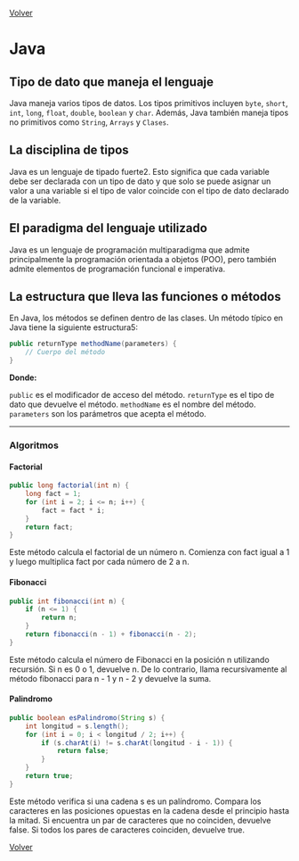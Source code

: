 [Volver](../README.md)

# Java

## Tipo de dato que maneja el lenguaje

Java maneja varios tipos de datos. Los tipos primitivos incluyen `byte`, `short`, `int`, `long`, `float`, `double`, `boolean` y `char`. Además, Java también maneja tipos no primitivos como `String`, `Arrays` y `Clases`.

## La disciplina de tipos

Java es un lenguaje de tipado fuerte2. Esto significa que cada variable debe ser declarada con un tipo de dato y que solo se puede asignar un valor a una variable si el tipo de valor coincide con el tipo de dato declarado de la variable.

## El paradigma del lenguaje utilizado

Java es un lenguaje de programación multiparadigma que admite principalmente la programación orientada a objetos (POO), pero también admite elementos de programación funcional e imperativa.

## La estructura que lleva las funciones o métodos

En Java, los métodos se definen dentro de las clases. Un método típico en Java tiene la siguiente estructura5:

``` Java
public returnType methodName(parameters) {
    // Cuerpo del método
}
```

**Donde:**

`public` es el modificador de acceso del método.
`returnType` es el tipo de dato que devuelve el método.
`methodName` es el nombre del método.
`parameters` son los parámetros que acepta el método.

---

### Algoritmos

#### Factorial

``` Java
public long factorial(int n) {
    long fact = 1;
    for (int i = 2; i <= n; i++) {
        fact = fact * i;
    }
    return fact;
}
```

Este método calcula el factorial de un número n. Comienza con fact igual a 1 y luego multiplica fact por cada número de 2 a n.

#### Fibonacci

``` java
public int fibonacci(int n) {
    if (n <= 1) {
        return n;
    }
    return fibonacci(n - 1) + fibonacci(n - 2);
}

```

Este método calcula el número de Fibonacci en la posición n utilizando recursión. Si n es 0 o 1, devuelve n. De lo contrario, llama recursivamente al método fibonacci para n - 1 y n - 2 y devuelve la suma.

#### Palindromo

``` Java
public boolean esPalindromo(String s) {
    int longitud = s.length();
    for (int i = 0; i < longitud / 2; i++) {
        if (s.charAt(i) != s.charAt(longitud - i - 1)) {
            return false;
        }
    }
    return true;
}

```

Este método verifica si una cadena s es un palíndromo. Compara los caracteres en las posiciones opuestas en la cadena desde el principio hasta la mitad. Si encuentra un par de caracteres que no coinciden, devuelve false. Si todos los pares de caracteres coinciden, devuelve true.

[Volver](../README.md)
